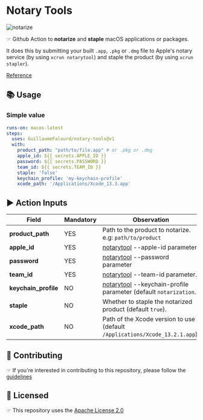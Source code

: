 # Notary Tools

![notarize](https://user-images.githubusercontent.com/22433243/153662864-191f43f7-359f-41c9-b80d-88c617c5d2d6.png)

☞ Github Action to **notarize** and **staple** macOS applications or packages. 

It does this by submitting your built `.app`, `.pkg` or `.dmg` file to Apple's notary service (by using `xcrun notarytool`) and staple the product (by using `xcrun stapler`).

[Reference]([notarytool](https://developer.apple.com/documentation/security/notarizing_macos_software_before_distribution/customizing_the_notarization_workflow#3087734))

## 📚 Usage

### Simple value

```yaml
runs-on: macos-latest
steps:
  uses: GuillaumeFalourd/notary-tools@v1
  with:
    product_path: "path/to/file.app" # or .pkg or .dmg
    apple_id: ${{ secrets.APPLE_ID }}
    password: ${{ secrets.PASSWORD }}
    team_id: ${{ secrets.TEAM_ID }}
    staple: 'false'
    keychain_profile: 'my-keychain-profile'
    xcode_path: '/Applications/Xcode_13.3.app'
```

## ▶️ Action Inputs

Field | Mandatory | Observation
------------ | ------------  | -------------
**product_path** | YES | Path to the product to notarize. </b> e.g: `path/to/product`
**apple_id** | YES | [notarytool](https://developer.apple.com/documentation/security/notarizing_macos_software_before_distribution/customizing_the_notarization_workflow#3087734) --apple-id parameter
**password** | YES | [notarytool](https://developer.apple.com/documentation/security/notarizing_macos_software_before_distribution/customizing_the_notarization_workflow#3087734) --password parameter
**team_id** | YES | [notarytool](https://developer.apple.com/documentation/security/notarizing_macos_software_before_distribution/customizing_the_notarization_workflow#3087734) --team-id parameter.
**keychain_profile** | NO | [notarytool](https://developer.apple.com/documentation/security/notarizing_macos_software_before_distribution/customizing_the_notarization_workflow#3087734) --keychain-profile parameter (default `notarization`.)
**staple** | NO | Whether to staple the notarized product (default `true`).
**xcode_path** | NO | Path of the Xcode version to use (default `/Applications/Xcode_13.2.1.app`).

## 🤝 Contributing

☞ If you're interested in contributing to this repository, please follow the [guidelines](https://github.com/GuillaumeFalourd/notary-tools/blob/main/CONTRIBUTING.md)

## 🏅 Licensed

☞ This repository uses the [Apache License 2.0](https://github.com/GuillaumeFalourd/notary-tools/blob/main/LICENSE)

<!-- ### Contribuidores

<a href="https://github.com/GuillaumeFalourd/notary-tools/graphs/contributors">
  <img src="https://contrib.rocks/image?repo=GuillaumeFalourd/notary-tools" />
</a>

(Criado com [contributors-img](https://contrib.rocks)) -->
